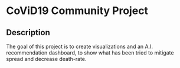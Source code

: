 # CoViD19 Community Project

## Description

The goal of this project is to create visualizations and an A.I. recommendation dashboard, to show what has been tried to mitigate spread and decrease death-rate.
